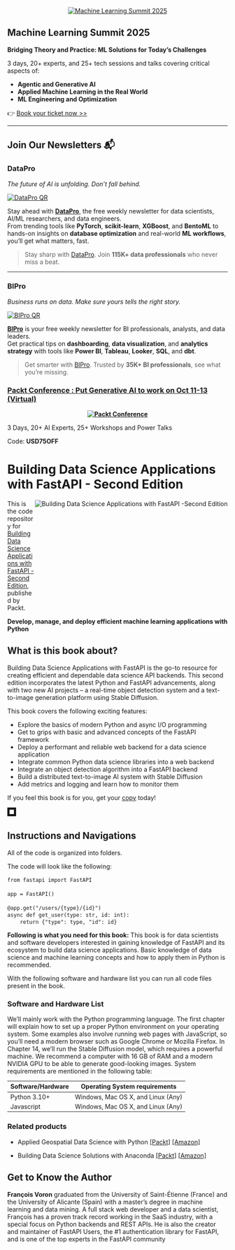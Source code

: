 <p align="center"><a href="https://packt.link/mlsumgh"><img src="https://static.packt-cdn.com/assets/images/ML Summit Banner v3 1200x627.png" alt="Machine Learning Summit 2025"/></a></p>

## Machine Learning Summit 2025
**Bridging Theory and Practice: ML Solutions for Today’s Challenges**

3 days, 20+ experts, and 25+ tech sessions and talks covering critical aspects of:
- **Agentic and Generative AI**
- **Applied Machine Learning in the Real World**
- **ML Engineering and Optimization**

👉 [Book your ticket now >>](https://packt.link/mlsumgh)

---

## Join Our Newsletters 📬

### DataPro  
*The future of AI is unfolding. Don’t fall behind.*

<p><a href="https://landing.packtpub.com/subscribe-datapronewsletter/?link_from_packtlink=yes"><img src="https://static.packt-cdn.com/assets/images/DataPro NL QR Code.png" alt="DataPro QR" width="150"/></a></p>

Stay ahead with [**DataPro**](https://landing.packtpub.com/subscribe-datapronewsletter/?link_from_packtlink=yes), the free weekly newsletter for data scientists, AI/ML researchers, and data engineers.  
From trending tools like **PyTorch**, **scikit-learn**, **XGBoost**, and **BentoML** to hands-on insights on **database optimization** and real-world **ML workflows**, you’ll get what matters, fast.

> Stay sharp with [DataPro](https://landing.packtpub.com/subscribe-datapronewsletter/?link_from_packtlink=yes). Join **115K+ data professionals** who never miss a beat.

---

### BIPro  
*Business runs on data. Make sure yours tells the right story.*

<p><a href="https://landing.packtpub.com/subscribe-bipro-newsletter/?link_from_packtlink=yes"><img src="https://static.packt-cdn.com/assets/images/BIPro NL QR Code.png" alt="BIPro QR" width="150"/></a></p>

[**BIPro**](https://landing.packtpub.com/subscribe-bipro-newsletter/?link_from_packtlink=yes) is your free weekly newsletter for BI professionals, analysts, and data leaders.  
Get practical tips on **dashboarding**, **data visualization**, and **analytics strategy** with tools like **Power BI**, **Tableau**, **Looker**, **SQL**, and **dbt**.

> Get smarter with [BIPro](https://landing.packtpub.com/subscribe-bipro-newsletter/?link_from_packtlink=yes). Trusted by **35K+ BI professionals**, see what you’re missing.


### [Packt Conference : Put Generative AI to work on Oct 11-13 (Virtual)](https://packt.link/JGIEY)

<b><p align='center'>[![Packt Conference](https://hub.packtpub.com/wp-content/uploads/2023/08/put-generative-ai-to-work-packt.png)](https://packt.link/JGIEY)</p></b> 
3 Days, 20+ AI Experts, 25+ Workshops and Power Talks 

Code: <b>USD75OFF</b>

# Building Data Science Applications with FastAPI - Second Edition

<a href="https://www.packtpub.com/product/building-data-science-applications-with-fastapi-second-edition/9781837632749?utm_source=github&utm_medium=repository&utm_campaign=9781837632749"><img src="https://content.packt.com/B19528/cover_image_small.jpg" alt="Building Data Science Applications with FastAPI -Second Edition" height="256px" align="right"></a>

This is the code repository for [Building Data Science Applications with FastAPI -Second Edition](https://www.packtpub.com/product/building-data-science-applications-with-fastapi-second-edition/9781837632749?utm_source=github&utm_medium=repository&utm_campaign=9781837632749), published by Packt.

**Develop, manage, and deploy efficient machine learning applications with Python**

## What is this book about?
Building Data Science Applications with FastAPI is the go-to resource for creating efficient and dependable data science API backends. This second edition incorporates the latest Python and FastAPI advancements, along with two new AI projects – a real-time object detection system and a text-to-image generation platform using Stable Diffusion.

This book covers the following exciting features: 
* Explore the basics of modern Python and async I/O programming
* Get to grips with basic and advanced concepts of the FastAPI framework
* Deploy a performant and reliable web backend for a data science application
* Integrate common Python data science libraries into a web backend
* Integrate an object detection algorithm into a FastAPI backend
* Build a distributed text-to-image AI system with Stable Diffusion
* Add metrics and logging and learn how to monitor them

If you feel this book is for you, get your [copy](https://www.amazon.com/dp/B0C9D1QYVX) today!

<a href="https://www.packtpub.com/?utm_source=github&utm_medium=banner&utm_campaign=GitHubBanner"><img src="https://raw.githubusercontent.com/PacktPublishing/GitHub/master/GitHub.png" 
alt="https://www.packtpub.com/" border="5" /></a>


## Instructions and Navigations
All of the code is organized into folders.

The code will look like the following:
```
from fastapi import FastAPI

app = FastAPI()

@app.get("/users/{type}/{id}")
async def get_user(type: str, id: int):
    return {"type": type, "id": id}
```


**Following is what you need for this book:**
This book is for data scientists and software developers interested in gaining knowledge of FastAPI and its ecosystem to build data science applications. 
Basic knowledge of data science and machine learning concepts and how to apply them in Python is recommended.	

With the following software and hardware list you can run all code files present in the book.


### Software and Hardware List

We’ll mainly work with the Python programming language. The first chapter will explain
how to set up a proper Python environment on your operating system. Some examples also involve
running web pages with JavaScript, so you’ll need a modern browser such as Google Chrome or
Mozilla Firefox.
In Chapter 14, we’ll run the Stable Diffusion model, which requires a powerful machine. We recommend
a computer with 16 GB of RAM and a modern NVIDIA GPU to be able to generate good-looking images.
System requirements are mentioned in the following table:

| Software/Hardware                       | Operating System requirements      |
| ------------------------------------    | -----------------------------------|
| Python 3.10+                            | Windows, Mac OS X, and Linux (Any) |                                                            
| Javascript                              | Windows, Mac OS X, and Linux (Any) |


### Related products <Other books you may enjoy>
* Applied Geospatial Data Science with Python [[Packt]](https://www.packtpub.com/product/applied-geospatial-data-science-with-python/9781803238128) [[Amazon]](https://www.amazon.com/dp/B0BJ7GPXMG)

* Building Data Science Solutions with Anaconda [[Packt]](https://www.packtpub.com/product/building-data-science-solutions-with-anaconda/9781800568785) [[Amazon]](https://www.amazon.com/dp/B09X26411W)

## Get to Know the Author
**François Voron**
graduated from the University of Saint-Étienne (France) and the University of Alicante
(Spain) with a master’s degree in machine learning and data mining. A full stack web developer and
a data scientist, François has a proven track record working in the SaaS industry, with a special focus
on Python backends and REST APIs. He is also the creator and maintainer of FastAPI Users, the #1
authentication library for FastAPI, and is one of the top experts in the FastAPI community
